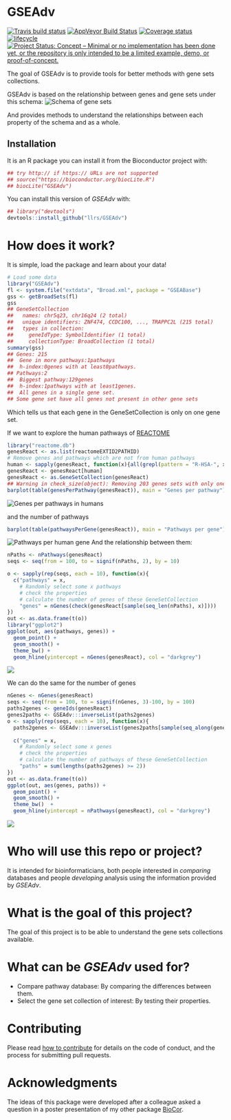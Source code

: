 
<!-- README.md is generated from README.Rmd. Please edit that file -->
GSEAdv
======

[![Travis build status](https://travis-ci.org/llrs/GSEAdv.svg?branch=master)](https://travis-ci.org/llrs/GSEAdv) [![AppVeyor Build Status](https://ci.appveyor.com/api/projects/status/github/llrs/GSEAdv?branch=master&svg=true)](https://ci.appveyor.com/project/llrs/GSEAdv) [![Coverage status](https://codecov.io/gh/llrs/GSEAdv/branch/master/graph/badge.svg)](https://codecov.io/github/llrs/GSEAdv?branch=master) [![lifecycle](https://img.shields.io/badge/lifecycle-experimental-orange.svg)](https://www.tidyverse.org/lifecycle/#experimental) [![Project Status: Concept – Minimal or no implementation has been done yet, or the repository is only intended to be a limited example, demo, or proof-of-concept.](http://www.repostatus.org/badges/latest/concept.svg)](http://www.repostatus.org/#concept)

The goal of GSEAdv is to provide tools for better methods with gene sets collections.

GSEAdv is based on the relationship between genes and gene sets under this schema: ![Schema of gene sets](./vignettes/GSEAdv.jpg)

And provides methods to understand the relationships between each property of the schema and as a whole.

Installation
------------

It is an R package you can install it from the Bioconductor project with:

``` r
## try http:// if https:// URLs are not supported
## source("https://bioconductor.org/biocLite.R")
## biocLite("GSEAdv")
```

You can install this version of *GSEAdv* with:

``` r
## library("devtools")
devtools::install_github("llrs/GSEAdv")
```

How does it work?
=================

It is simple, load the package and learn about your data!

``` r
# Load some data
library("GSEAdv")
fl <- system.file("extdata", "Broad.xml", package = "GSEABase")
gss <- getBroadSets(fl)
gss
## GeneSetCollection
##   names: chr5q23, chr16q24 (2 total)
##   unique identifiers: ZNF474, CCDC100, ..., TRAPPC2L (215 total)
##   types in collection:
##     geneIdType: SymbolIdentifier (1 total)
##     collectionType: BroadCollection (1 total)
summary(gss)
## Genes: 215
##  Gene in more pathways:1pathways
##  h-index:0genes with at least0pathways.
## Pathways:2
##  Biggest pathway:129genes
##  h-index:1pathways with at least1genes.
##  All genes in a single gene set.
## Some gene set have all genes not present in other gene sets
```

Which tells us that each gene in the GeneSetCollection is only on one gene set.

If we want to explore the human pathways of [REACTOME](https://reactome.org/)

``` r
library("reactome.db")
genesReact <- as.list(reactomeEXTID2PATHID)
# Remove genes and pathways which are not from human pathways 
human <- sapply(genesReact, function(x){all(grepl(pattern = "R-HSA-", x))})
genesReact <- genesReact[human]
genesReact <- as.GeneSetCollection(genesReact)
## Warning in check_size(object): Removing 203 genes sets with only one gene.
barplot(table(genesPerPathway(genesReact)), main = "Genes per pathway")
```

![Genes per pathways in humans](man/figures/README-unnamed-chunk-3-1.png)

and the number of pathways

``` r
barplot(table(pathwaysPerGene(genesReact)), main = "Pathways per gene")
```

![Pathways per human gene](man/figures/README-unnamed-chunk-4-1.png) And the relationship between them:

``` r
nPaths <- nPathways(genesReact)
seqs <- seq(from = 100, to = signif(nPaths, 2), by = 10)

o <- sapply(rep(seqs, each = 10), function(x){
  c("pathways" = x, 
    # Randomly select some x pathways
    # check the properties
    # calculate the number of genes of these GeneSetCollection
    "genes" = nGenes(check(genesReact[sample(seq_len(nPaths), x)])))
})
out <- as.data.frame(t(o))
library("ggplot2")
ggplot(out, aes(pathways, genes)) + 
  geom_point() + 
  geom_smooth() + 
  theme_bw() +
  geom_hline(yintercept = nGenes(genesReact), col = "darkgrey")
```

![](man/figures/README-unnamed-chunk-5-1.png)

We can do the same for the number of genes

``` r
nGenes <- nGenes(genesReact)
seqs <- seq(from = 100, to = signif(nGenes, 3)-100, by = 100)
paths2genes <- geneIds(genesReact)
genes2paths <- GSEAdv:::inverseList(paths2genes)
o <- sapply(rep(seqs, each = 10), function(x){
  paths2genes <- GSEAdv:::inverseList(genes2paths[sample(seq_along(genes2paths), x)])
  
  c("genes" = x, 
    # Randomly select some x genes
    # check the properties
    # calculate the number of pathways of these GeneSetCollection
    "paths" = sum(lengths(paths2genes) >= 2)) 
})
out <- as.data.frame(t(o))
ggplot(out, aes(genes, paths)) + 
  geom_point() + 
  geom_smooth() + 
  theme_bw()  +
  geom_hline(yintercept = nPathways(genesReact), col = "darkgrey")
```

![](man/figures/README-unnamed-chunk-6-1.png)

Who will use this repo or project?
==================================

It is intended for bioinformaticians, both people interested in *comparing* databases and people *developing* analysis using the information provided by *GSEAdv*.

What is the goal of this project?
=================================

The goal of this project is to be able to understand the gene sets collections available.

What can be *GSEAdv* used for?
==============================

-   Compare pathway database:
    By comparing the differences between them.
-   Select the gene set collection of interest: By testing their properties.

Contributing
============

Please read [how to contribute](.github/CONTRIBUTING.md) for details on the code of conduct, and the process for submitting pull requests.

Acknowledgments
===============

The ideas of this package were developed after a colleague asked a question in a poster presentation of my other package [BioCor](https://github.com/llrs/BioCor).
